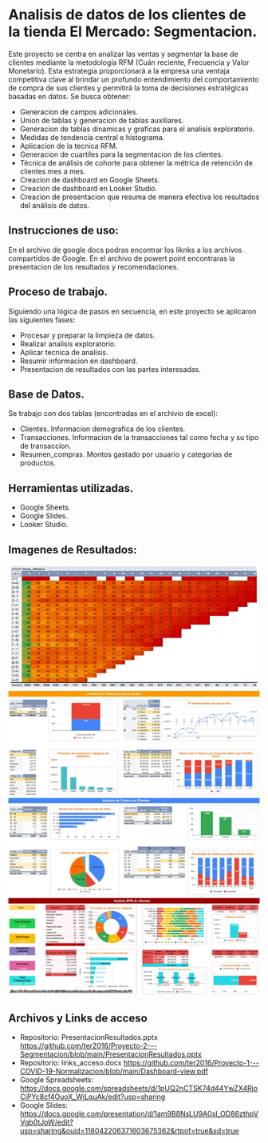 # Analisis de datos de los clientes de la tienda El Mercado: Segmentacion.
Este proyecto se centra en analizar las ventas y segmentar la base de clientes mediante la metodología RFM (Cuán reciente, Frecuencia y Valor Monetario). 
Esta estrategia proporcionará a la empresa una ventaja competitiva clave al brindar un profundo entendimiento del comportamiento de compra de sus clientes y permitirá la toma de decisiones estratégicas basadas en datos.
Se busca obtener:

  - Generacion de campos adicionales.
  - Union de tablas y generacion de tablas auxiliares.
  - Generacion de tablas dinamicas y graficas para el analisis exploratorio.
  - Medidas de tendencia central e histograma.
  - Aplicacion de la tecnica RFM.
  - Generacion de cuartiles para la segmentacion de los clientes.
  - Técnica de análisis de cohorte para obtener la métrica de retención de clientes mes a mes.
  - Creacion de dashboard en Google Sheets.
  - Creacion de dashboard en Looker Studio.
  - Creacion de presentacion que resuma de manera efectiva los resultados del análisis de datos.

## Instrucciones de uso:
En el archivo de google docs podras encontrar los liknks a los archivos compartidos de Google.
En el archivo de powert point encontraras la presentacion de los resultados y recomendaciones.

## Proceso de trabajo.
Siguiendo una lógica de pasos en secuencia, en este proyecto se aplicaron las siguientes fases:
  - Procesar y preparar la limpieza de datos.
  - Realizar analisis exploratorio.
  - Aplicar tecnica de analisis.
  - Resumir informacion en dashboard.
  - Presentacion de resultados con las partes interesadas.

## Base de Datos.
Se trabajo con dos tablas (encontradas en el archivio de excel):
  - Clientes. Informacion demografica de los clientes.
  - Transacciones. Informacion de la transacciones tal como fecha y su tipo de transaccion.
  - Resumen_compras. Montos gastado por usuario y categorias de productos.

## Herramientas utilizadas.
  - Google Sheets.
  - Google Slides.
  - Looker Studio.


## Imagenes de Resultados:
![](https://github.com/ter2016/Proyecto-2---Segmentacion/blob/main/Imgs/D_Mapa%20de%20calor%20por%20cohort.jpg)
![](https://github.com/ter2016/Proyecto-2---Segmentacion/blob/main/Imgs/D_Clientes.jpg)
![](https://github.com/ter2016/Proyecto-2---Segmentacion/blob/main/Imgs/D_Transacciones_Ventas.jpg)
![](https://github.com/ter2016/Proyecto-2---Segmentacion/blob/main/Imgs/D_Analisis_RFM.jpg)

    
## Archivos y Links de acceso
  - Repositorio: PresentacionResultados.pptx  https://github.com/ter2016/Proyecto-2---Segmentacion/blob/main/PresentacionResultados.pptx
  - Repositorio: links_acceso.docx  https://github.com/ter2016/Proyecto-1---COVID-19-Normalizacion/blob/main/Dashboard-view.pdf
  - Google Spreadsheets: https://docs.google.com/spreadsheets/d/1pUQ2nCTSK74d44YwZX4RjoCiPYc8cf4OuoX_WjLquAk/edit?usp=sharing
  - Google Slides: https://docs.google.com/presentation/d/1am9B8NsLU9A0sI_OD86zthpVVgb0tJpW/edit?usp=sharing&ouid=118042206371603675362&rtpof=true&sd=true
    
